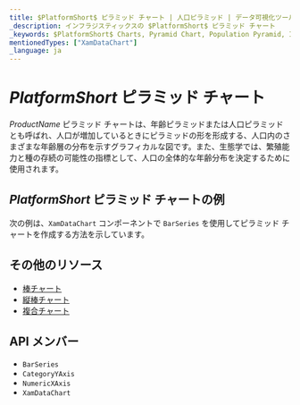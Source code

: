 ```yaml
---
title: $PlatformShort$ ピラミッド チャート | 人口ピラミッド | データ可視化ツール | インフラジスティックス
_description: インフラジスティックスの $PlatformShort$ ピラミッド チャート
_keywords: $PlatformShort$ Charts, Pyramid Chart, Population Pyramid, Infragistics, $PlatformShort$ チャート, ピラミッド チャート, 人口ピラミッド, インフラジスティックス
mentionedTypes: ["XamDataChart"]
_language: ja
---
```

# $PlatformShort$ ピラミッド チャート

$ProductName$ ピラミッド チャートは、年齢ピラミッドまたは人口ピラミッドとも呼ばれ、人口が増加しているときにピラミッドの形を形成する、人口内のさまざまな年齢層の分布を示すグラフィカルな図です。また、生態学では、繁殖能力と種の存続の可能性の指標として、人口の全体的な年齢分布を決定するために使用されます。

## $PlatformShort$ ピラミッド チャートの例

次の例は、`XamDataChart` コンポーネントで `BarSeries` を使用してピラミッド チャートを作成する方法を示しています。

<code-view style="height: 600px"
           data-demos-base-url="{environment:dvDemosBaseUrl}"
           iframe-src="{environment:dvDemosBaseUrl}/charts/data-chart-pyramid-chart"
           alt="$PlatformShort$ ピラミッド チャートの例" >
</code-view>

<div class="divider--half"></div>

## その他のリソース
- [棒チャート](bar-chart.md)
- [縦棒チャート](column-chart.md)
- [複合チャート](composite-chart.md)
<!-- - [ガント チャート](gantt-chart.md) -->

## API メンバー
- `BarSeries`
- `CategoryYAxis`
- `NumericXAxis`
- `XamDataChart`
